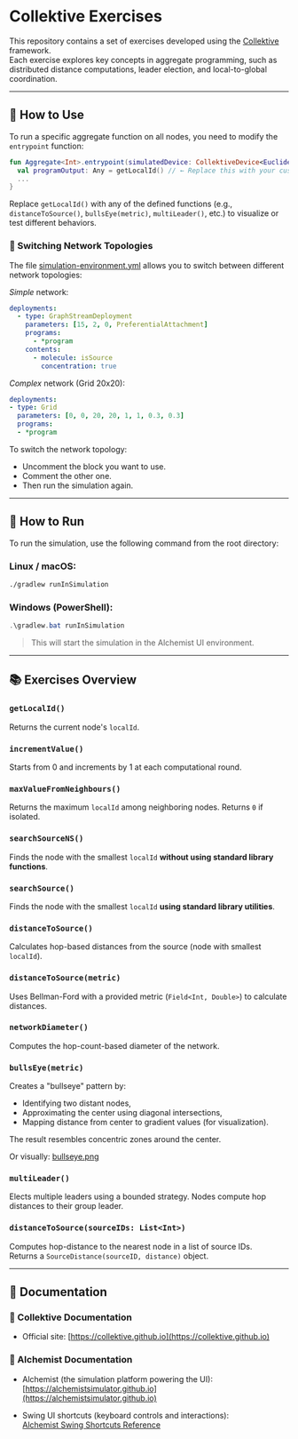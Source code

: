 
# Collektive Exercises

This repository contains a set of exercises developed using the [Collektive](https://collektive.github.io/) framework.  
Each exercise explores key concepts in aggregate programming, such as distributed distance computations, leader election, and local-to-global coordination.

---

## 🔁 How to Use

To run a specific aggregate function on all nodes, you need to modify the `entrypoint` function:

```kotlin
fun Aggregate<Int>.entrypoint(simulatedDevice: CollektiveDevice<Euclidean2DPosition>): Any? {
  val programOutput: Any = getLocalId() // ← Replace this with your custom aggregate function
  ...
}
```
Replace `getLocalId()` with any of the defined functions (e.g., `distanceToSource()`, `bullsEye(metric)`, `multiLeader()`, etc.) to visualize or test different behaviors.


### 🔁 Switching Network Topologies
The file [simulation-environment.yml](simulation-environment.yml) allows you to switch between different network topologies:

*Simple* network:
```yaml
deployments:
  - type: GraphStreamDeployment
    parameters: [15, 2, 0, PreferentialAttachment]
    programs:
      - *program
    contents:
      - molecule: isSource
        concentration: true
```
*Complex* network (Grid 20x20):

```yaml
deployments:
- type: Grid
  parameters: [0, 0, 20, 20, 1, 1, 0.3, 0.3]
  programs:
  - *program
```

To switch the network topology:

- Uncomment the block you want to use.
- Comment the other one.
- Then run the simulation again.

---

## 🚀 How to Run

To run the simulation, use the following command from the root directory:

### Linux / macOS:
```bash
./gradlew runInSimulation
```

### Windows (PowerShell):
```powershell
.\gradlew.bat runInSimulation
```

> This will start the simulation in the Alchemist UI environment.

---

## 📚 Exercises Overview

### `getLocalId()`
Returns the current node's `localId`.

### `incrementValue()`
Starts from 0 and increments by 1 at each computational round.

### `maxValueFromNeighbours()`
Returns the maximum `localId` among neighboring nodes. Returns `0` if isolated.

### `searchSourceNS()`
Finds the node with the smallest `localId` **without using standard library functions**.

### `searchSource()`
Finds the node with the smallest `localId` **using standard library utilities**.

### `distanceToSource()`
Calculates hop-based distances from the source (node with smallest `localId`).

### `distanceToSource(metric)`
Uses Bellman-Ford with a provided metric (`Field<Int, Double>`) to calculate distances.

### `networkDiameter()`
Computes the hop-count-based diameter of the network.

### `bullsEye(metric)`
Creates a "bullseye" pattern by:
- Identifying two distant nodes,
- Approximating the center using diagonal intersections,
- Mapping distance from center to gradient values (for visualization).

The result resembles concentric zones around the center.

Or visually: [bullseye.png](static/bullseye.png)

### `multiLeader()`
Elects multiple leaders using a bounded strategy. Nodes compute hop distances to their group leader.

### `distanceToSource(sourceIDs: List<Int>)`
Computes hop-distance to the nearest node in a list of source IDs.  
Returns a `SourceDistance(sourceID, distance)` object.

---

## 🔗 Documentation

### 📘 Collektive Documentation
- Official site: [https://collektive.github.io](https://collektive.github.io)

### 🧪 Alchemist Documentation
- Alchemist (the simulation platform powering the UI):  
  [https://alchemistsimulator.github.io](https://alchemistsimulator.github.io)

- Swing UI shortcuts (keyboard controls and interactions):  
  [Alchemist Swing Shortcuts Reference](https://alchemistsimulator.github.io/reference/swing/index.html)
